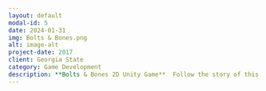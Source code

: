 ```yaml
---
layout: default
modal-id: 5
date: 2024-01-31
img: Bolts & Bones.png
alt: image-alt
project-date: 2017
client: Georgia State
category: Game Development
description: **Bolts & Bones 2D Unity Game**  Follow the story of this robot who was made to maintain peace in the graveyard. This project was originally a one level game, however this is currently under development with plans to be shipped out as a complete game in the near future.  Link to original project [here](https://github.com/KevLopezTech/RoboGraveyard) .
---
```

